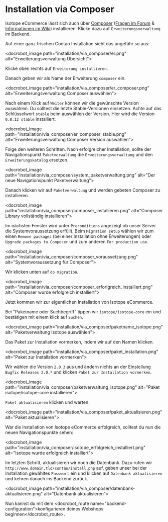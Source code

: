 # Installation via Composer

Isotope eCommerce lässt sich auch über [Composer][1] ([Fragen im Forum][2] & [Informationen im Wiki][3]) installieren. Klicke dazu auf `Erweiterungsverwaltung` im Backend.

Auf einer ganz frischen Contao Installation sieht das ungefähr so aus:

<docrobot_image path="installation/via_composer/er.png" alt="Erweiterungsverwaltung Übersicht">

Klicke oben rechts auf `Erweiterung installieren`.

Danach geben wir als Name der Erweiterung `composer` ein. 

<docrobot_image path="installation/via_composer/er_composer.png" alt="Erweiterungsverwaltung Composer auswählen">

Nach einem Klick auf `Weiter` können wir die gewünschte Version auswählen. Du solltest die letzte Stable-Versionen einsetzen. Achte auf das Schlüsselwort `stable` beim auswählen der Version. Hier wird die Version `0.8.12 stable` installiert:

<docrobot_image path="installation/via_composer/er_composer_stable.png" alt="Erweiterungsverwaltung Composer Version auswählen">

Folge den weiteren Schritten. Nach erfolgreicher Installation, sollte der Navigationspunkt `Paketverwaltung` die `Erweiterungsverwaltung` und den `Erweiterungskatalog` ersetzen.

<docrobot_image path="installation/via_composer/system_paketverwaltung.png" alt="Der neue Navigationspunkt Paketverwaltung">

Danach klicken wir auf `Paketverwaltung` und werden gebeten Composer zu installieren.

<docrobot_image path="installation/via_composer/composer_installieren.png" alt="Composer Library vollständig installieren">

Im nächsten Fenster wird unter `Preconditions` angezeigt ob unser Server die Systemvoraussetzung erfüllt. Beim `Migration setup` wählen wir zum einen `Remove packages` (bei einer Installation ohne Erweiterungen) oder `Upgrade packages to Composer` und zum anderen `For production use`.

<docrobot_image path="installation/via_composer/composer_voraussetzung.png" alt="Systemvoraussetzung für Composer">

Wir klicken unten auf `do migration`.

<docrobot_image path="installation/via_composer/composer_erforlgreich_installiert.png" alt="Composer wurde erfolgreich installiert">

Jetzt kommen wir zur eigentlichen Installation von Isotope eCommerce.

Bei "Paketname oder Suchbegriff" tippen wir `isotope/isotope-core` ein und bestätigen mit einem klick auf `Suchen`.

<docrobot_image path="installation/via_composer/paketname_isotope.png" alt="Paketverwaltung Isotope auswählen">

Das Paket zur Installation vormerken, indem wir auf den Namen klicken.

<docrobot_image path="installation/via_composer/paket_installation.png" alt="Paket zur Installation vormerken">

Wir wählen die Version `2.0.3` aus und ändern nichts an der Einstellung `Bugfix Releases 2.0.*` und klicken `Paket zur Installation vormerken`.

<docrobot_image path="installation/via_composer/paketverwaltung_isotope.png" alt="Paket isotope/isotope-core installieren">

`Paket aktualisieren` klicken und warten.

<docrobot_image path="installation/via_composer/paket_aktualisieren.png" alt="Paket aktualisieren">

War die Installation von Isotope eCommerce erfolgreich, solltest du nun die neuen Navigationspunkte sehen:

<docrobot_image path="installation/via_composer/isotope_erfolgreich_installiert.png" alt="Isotope wurde erfolgreich installiert">

Im letzten Schritt, aktualisieren wir noch die Datenbank. Dazu rufen wir `http://www.domain.tld/contao/install.php` auf, geben unser bei der Installation gewähltes `Passwort` ein und klicken auf `Datenbank aktualisieren` und kehren danach ins Backend zurück.

<docrobot_image path="installation/via_composer/datenbank-aktualisieren.png" alt="Datenbank aktualisieren">

Nun kannst du mit dem <docrobot_route name="backend-configuration">konfigurieren deines Webshops beginnen</docrobot_route>.

[1]: http://c-c-a.org/ueber-composer
[2]: https://community.contao.org/de/forumdisplay.php?168-composer
[3]: http://de.contaowiki.org/Composer
